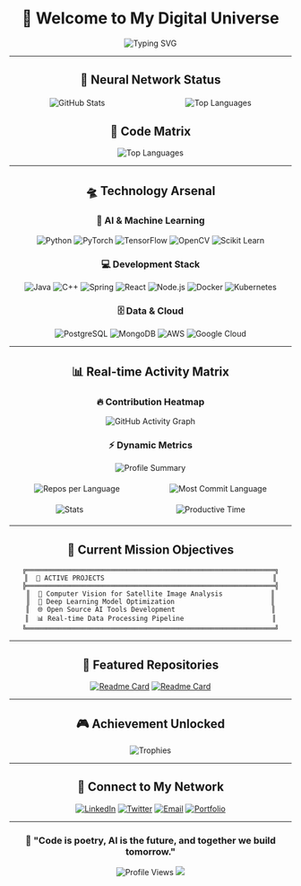 <div align="center">
  
# 🚀 Welcome to My Digital Universe

<img src="https://readme-typing-svg.herokuapp.com?font=Orbitron&size=35&duration=3000&pause=1000&color=00D9FF&center=true&vCenter=true&width=600&lines=AI+%26+Computer+Vision+Engineer;Deep+Learning+Researcher;Open+Source+Contributor;Building+the+Future+with+Code" alt="Typing SVG" />

---

## 🌌 Neural Network Status

<div style="display: flex; justify-content: space-around; margin: 20px 0;">
  <img src="https://github-readme-stats.vercel.app/api?username=LXZrivendell&show_icons=true&theme=tokyonight&hide_border=true&bg_color=0D1117&title_color=00D9FF&icon_color=00D9FF&text_color=FFFFFF" alt="GitHub Stats" />
  <img src="https://github-readme-stats.vercel.app/api/top-langs/?username=LXZrivendell&layout=compact&theme=tokyonight&hide_border=true&bg_color=0D1117&title_color=00D9FF&text_color=FFFFFF&langs_count=8" alt="Top Languages" />
</div>

## 🧠 Code Matrix

<img src="https://github-readme-stats.vercel.app/api/top-langs/?username=LXZrivendell&layout=compact&theme=tokyonight&hide_border=true&bg_color=0D1117&title_color=00D9FF&text_color=FFFFFF" alt="Top Languages" />

---

## 🛸 Technology Arsenal

<div align="center">
  
### 🤖 AI & Machine Learning
![Python](https://img.shields.io/badge/Python-3776AB?style=for-the-badge&logo=python&logoColor=white&labelColor=0D1117)
![PyTorch](https://img.shields.io/badge/PyTorch-EE4C2C?style=for-the-badge&logo=pytorch&logoColor=white&labelColor=0D1117)
![TensorFlow](https://img.shields.io/badge/TensorFlow-FF6F00?style=for-the-badge&logo=tensorflow&logoColor=white&labelColor=0D1117)
![OpenCV](https://img.shields.io/badge/OpenCV-27338e?style=for-the-badge&logo=OpenCV&logoColor=white&labelColor=0D1117)
![Scikit Learn](https://img.shields.io/badge/scikit_learn-F7931E?style=for-the-badge&logo=scikit-learn&logoColor=white&labelColor=0D1117)

### 💻 Development Stack
![Java](https://img.shields.io/badge/Java-ED8B00?style=for-the-badge&logo=openjdk&logoColor=white&labelColor=0D1117)
![C++](https://img.shields.io/badge/C%2B%2B-00599C?style=for-the-badge&logo=c%2B%2B&logoColor=white&labelColor=0D1117)
![Spring](https://img.shields.io/badge/Spring-6DB33F?style=for-the-badge&logo=spring&logoColor=white&labelColor=0D1117)
![React](https://img.shields.io/badge/React-20232A?style=for-the-badge&logo=react&logoColor=61DAFB&labelColor=0D1117)
![Node.js](https://img.shields.io/badge/Node.js-43853D?style=for-the-badge&logo=node.js&logoColor=white&labelColor=0D1117)
![Docker](https://img.shields.io/badge/Docker-2496ED?style=for-the-badge&logo=docker&logoColor=white&labelColor=0D1117)
![Kubernetes](https://img.shields.io/badge/kubernetes-326ce5.svg?&style=for-the-badge&logo=kubernetes&logoColor=white&labelColor=0D1117)

### 🗄️ Data & Cloud
![PostgreSQL](https://img.shields.io/badge/PostgreSQL-316192?style=for-the-badge&logo=postgresql&logoColor=white&labelColor=0D1117)
![MongoDB](https://img.shields.io/badge/MongoDB-4EA94B?style=for-the-badge&logo=mongodb&logoColor=white&labelColor=0D1117)
![AWS](https://img.shields.io/badge/Amazon_AWS-232F3E?style=for-the-badge&logo=amazon-aws&logoColor=white&labelColor=0D1117)
![Google Cloud](https://img.shields.io/badge/Google_Cloud-4285F4?style=for-the-badge&logo=google-cloud&logoColor=white&labelColor=0D1117)

</div>

---

## 📊 Real-time Activity Matrix

<div align="center">
  
### 🔥 Contribution Heatmap
![GitHub Activity Graph](https://github-readme-activity-graph.vercel.app/graph?username=LXZrivendell&theme=tokyo-night&bg_color=0D1117&color=00D9FF&line=00D9FF&point=FFFFFF&area=true&hide_border=true)

### ⚡ Dynamic Metrics
<img src="https://github-profile-summary-cards.vercel.app/api/cards/profile-details?username=LXZrivendell&theme=tokyonight" alt="Profile Summary" />

<div style="display: flex; justify-content: space-around; margin: 20px 0;">
  <img src="https://github-profile-summary-cards.vercel.app/api/cards/repos-per-language?username=LXZrivendell&theme=tokyonight" alt="Repos per Language" />
  <img src="https://github-profile-summary-cards.vercel.app/api/cards/most-commit-language?username=LXZrivendell&theme=tokyonight" alt="Most Commit Language" />
</div>

<div style="display: flex; justify-content: space-around; margin: 20px 0;">
  <img src="https://github-profile-summary-cards.vercel.app/api/cards/stats?username=LXZrivendell&theme=tokyonight" alt="Stats" />
  <img src="https://github-profile-summary-cards.vercel.app/api/cards/productive-time?username=LXZrivendell&theme=tokyonight&utcOffset=8" alt="Productive Time" />
</div>

</div>

---

## 🎯 Current Mission Objectives

<div align="center">
  
```ascii
╔══════════════════════════════════════════════════════════════╗
║  🚀 ACTIVE PROJECTS                                          ║
╠══════════════════════════════════════════════════════════════╣
║  🤖 Computer Vision for Satellite Image Analysis            ║
║  🧠 Deep Learning Model Optimization                        ║
║  🌐 Open Source AI Tools Development                        ║
║  📊 Real-time Data Processing Pipeline                      ║
╚══════════════════════════════════════════════════════════════╝
```

</div>

---

## 🌟 Featured Repositories

<div align="center">
  
[![Readme Card](https://github-readme-stats.vercel.app/api/pin/?username=LXZrivendell&repo=REPO_NAME_1&theme=tokyonight&hide_border=true&bg_color=0D1117&title_color=00D9FF&text_color=FFFFFF)](https://github.com/LXZrivendell/REPO_NAME_1)
[![Readme Card](https://github-readme-stats.vercel.app/api/pin/?username=LXZrivendell&repo=REPO_NAME_2&theme=tokyonight&hide_border=true&bg_color=0D1117&title_color=00D9FF&text_color=FFFFFF)](https://github.com/LXZrivendell/REPO_NAME_2)

</div>

---

## 🎮 Achievement Unlocked

<div align="center">
  
![Trophies](https://github-profile-trophy.vercel.app/?username=LXZrivendell&theme=tokyonight&no-frame=true&no-bg=true&margin-w=4&column=7)

</div>

---

## 📡 Connect to My Network

<div align="center">
  
[![LinkedIn](https://img.shields.io/badge/LinkedIn-0077B5?style=for-the-badge&logo=linkedin&logoColor=white&labelColor=0D1117)](https://linkedin.com/in/YOUR_LINKEDIN)
[![Twitter](https://img.shields.io/badge/Twitter-1DA1F2?style=for-the-badge&logo=twitter&logoColor=white&labelColor=0D1117)](https://twitter.com/YOUR_TWITTER)
[![Email](https://img.shields.io/badge/Email-D14836?style=for-the-badge&logo=gmail&logoColor=white&labelColor=0D1117)](mailto:YOUR_EMAIL)
[![Portfolio](https://img.shields.io/badge/Portfolio-FF5722?style=for-the-badge&logo=todoist&logoColor=white&labelColor=0D1117)](https://YOUR_PORTFOLIO_URL)

</div>

---

<div align="center">
  
### 💫 "Code is poetry, AI is the future, and together we build tomorrow."

<img src="https://komarev.com/ghpvc/?username=LXZrivendell&label=Profile%20Views&color=00D9FF&style=flat-square" alt="Profile Views" />

<img src="https://capsule-render.vercel.app/api?type=waving&color=gradient&customColorList=6,11,20&height=100&section=footer&text=Thanks%20for%20visiting!&fontSize=16&fontColor=FFFFFF&animation=twinkling" />

</div>
